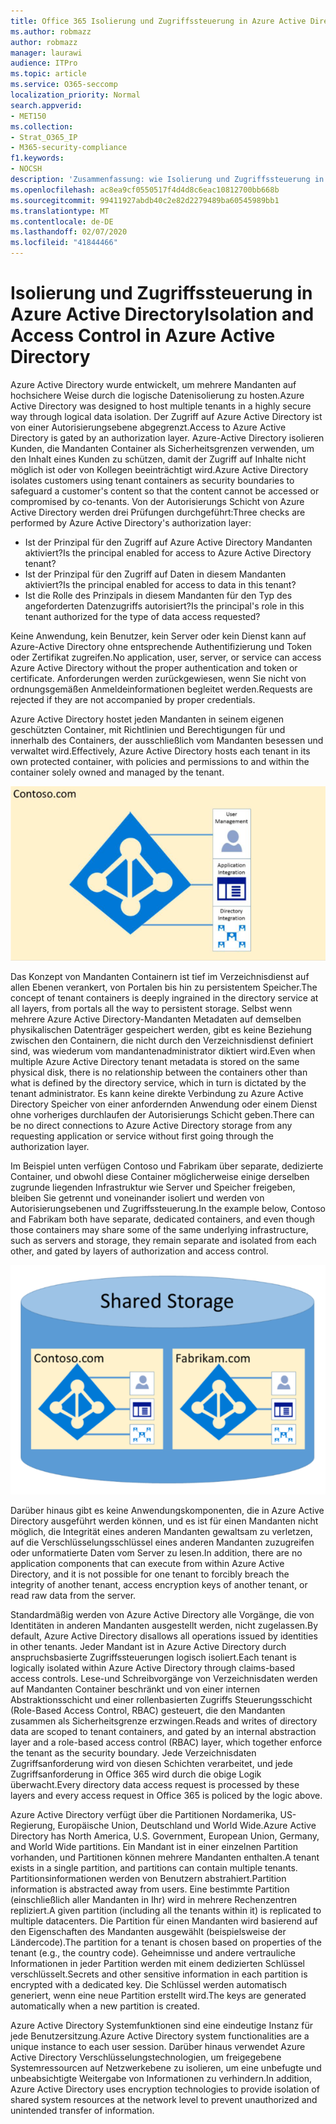 ```yaml
---
title: Office 365 Isolierung und Zugriffssteuerung in Azure Active Directory
ms.author: robmazz
author: robmazz
manager: laurawi
audience: ITPro
ms.topic: article
ms.service: O365-seccomp
localization_priority: Normal
search.appverid:
- MET150
ms.collection:
- Strat_O365_IP
- M365-security-compliance
f1.keywords:
- NOCSH
description: 'Zusammenfassung: wie Isolierung und Zugriffssteuerung in Azure Active Directory funktionieren.'
ms.openlocfilehash: ac8ea9cf0550517f4d4d8c6eac10812700bb668b
ms.sourcegitcommit: 99411927abdb40c2e82d2279489ba60545989bb1
ms.translationtype: MT
ms.contentlocale: de-DE
ms.lasthandoff: 02/07/2020
ms.locfileid: "41844466"
---
```

# <a name="isolation-and-access-control-in-azure-active-directory"></a><span data-ttu-id="7e3d4-103">Isolierung und Zugriffssteuerung in Azure Active Directory</span><span class="sxs-lookup"><span data-stu-id="7e3d4-103">Isolation and Access Control in Azure Active Directory</span></span>

<span data-ttu-id="7e3d4-104">Azure Active Directory wurde entwickelt, um mehrere Mandanten auf hochsichere Weise durch die logische Datenisolierung zu hosten.</span><span class="sxs-lookup"><span data-stu-id="7e3d4-104">Azure Active Directory was designed to host multiple tenants in a highly secure way through logical data isolation.</span></span> <span data-ttu-id="7e3d4-105">Der Zugriff auf Azure Active Directory ist von einer Autorisierungsebene abgegrenzt.</span><span class="sxs-lookup"><span data-stu-id="7e3d4-105">Access to Azure Active Directory is gated by an authorization layer.</span></span> <span data-ttu-id="7e3d4-106">Azure-Active Directory isolieren Kunden, die Mandanten Container als Sicherheitsgrenzen verwenden, um den Inhalt eines Kunden zu schützen, damit der Zugriff auf Inhalte nicht möglich ist oder von Kollegen beeinträchtigt wird.</span><span class="sxs-lookup"><span data-stu-id="7e3d4-106">Azure Active Directory isolates customers using tenant containers as security boundaries to safeguard a customer's content so that the content cannot be accessed or compromised by co-tenants.</span></span> <span data-ttu-id="7e3d4-107">Von der Autorisierungs Schicht von Azure Active Directory werden drei Prüfungen durchgeführt:</span><span class="sxs-lookup"><span data-stu-id="7e3d4-107">Three checks are performed by Azure Active Directory's authorization layer:</span></span>

- <span data-ttu-id="7e3d4-108">Ist der Prinzipal für den Zugriff auf Azure Active Directory Mandanten aktiviert?</span><span class="sxs-lookup"><span data-stu-id="7e3d4-108">Is the principal enabled for access to Azure Active Directory tenant?</span></span>
- <span data-ttu-id="7e3d4-109">Ist der Prinzipal für den Zugriff auf Daten in diesem Mandanten aktiviert?</span><span class="sxs-lookup"><span data-stu-id="7e3d4-109">Is the principal enabled for access to data in this tenant?</span></span>
- <span data-ttu-id="7e3d4-110">Ist die Rolle des Prinzipals in diesem Mandanten für den Typ des angeforderten Datenzugriffs autorisiert?</span><span class="sxs-lookup"><span data-stu-id="7e3d4-110">Is the principal's role in this tenant authorized for the type of data access requested?</span></span>

<span data-ttu-id="7e3d4-111">Keine Anwendung, kein Benutzer, kein Server oder kein Dienst kann auf Azure-Active Directory ohne entsprechende Authentifizierung und Token oder Zertifikat zugreifen.</span><span class="sxs-lookup"><span data-stu-id="7e3d4-111">No application, user, server, or service can access Azure Active Directory without the proper authentication and token or certificate.</span></span> <span data-ttu-id="7e3d4-112">Anforderungen werden zurückgewiesen, wenn Sie nicht von ordnungsgemäßen Anmeldeinformationen begleitet werden.</span><span class="sxs-lookup"><span data-stu-id="7e3d4-112">Requests are rejected if they are not accompanied by proper credentials.</span></span>

<span data-ttu-id="7e3d4-113">Azure Active Directory hostet jeden Mandanten in seinem eigenen geschützten Container, mit Richtlinien und Berechtigungen für und innerhalb des Containers, der ausschließlich vom Mandanten besessen und verwaltet wird.</span><span class="sxs-lookup"><span data-stu-id="7e3d4-113">Effectively, Azure Active Directory hosts each tenant in its own protected container, with policies and permissions to and within the container solely owned and managed by the tenant.</span></span>
 
![Azure-Container](media/office-365-isolation-azure-container.png)

<span data-ttu-id="7e3d4-115">Das Konzept von Mandanten Containern ist tief im Verzeichnisdienst auf allen Ebenen verankert, von Portalen bis hin zu persistentem Speicher.</span><span class="sxs-lookup"><span data-stu-id="7e3d4-115">The concept of tenant containers is deeply ingrained in the directory service at all layers, from portals all the way to persistent storage.</span></span> <span data-ttu-id="7e3d4-116">Selbst wenn mehrere Azure Active Directory-Mandanten Metadaten auf demselben physikalischen Datenträger gespeichert werden, gibt es keine Beziehung zwischen den Containern, die nicht durch den Verzeichnisdienst definiert sind, was wiederum vom mandantenadministrator diktiert wird.</span><span class="sxs-lookup"><span data-stu-id="7e3d4-116">Even when multiple Azure Active Directory tenant metadata is stored on the same physical disk, there is no relationship between the containers other than what is defined by the directory service, which in turn is dictated by the tenant administrator.</span></span> <span data-ttu-id="7e3d4-117">Es kann keine direkte Verbindung zu Azure Active Directory Speicher von einer anfordernden Anwendung oder einem Dienst ohne vorheriges durchlaufen der Autorisierungs Schicht geben.</span><span class="sxs-lookup"><span data-stu-id="7e3d4-117">There can be no direct connections to Azure Active Directory storage from any requesting application or service without first going through the authorization layer.</span></span>

<span data-ttu-id="7e3d4-118">Im Beispiel unten verfügen Contoso und Fabrikam über separate, dedizierte Container, und obwohl diese Container möglicherweise einige derselben zugrunde liegenden Infrastruktur wie Server und Speicher freigeben, bleiben Sie getrennt und voneinander isoliert und werden von Autorisierungsebenen und Zugriffssteuerung.</span><span class="sxs-lookup"><span data-stu-id="7e3d4-118">In the example below, Contoso and Fabrikam both have separate, dedicated containers, and even though those containers may share some of the same underlying infrastructure, such as servers and storage, they remain separate and isolated from each other, and gated by layers of authorization and access control.</span></span>
 
![Dedizierte Azure-Container](media/office-365-isolation-azure-dedicated-containers.png)

<span data-ttu-id="7e3d4-120">Darüber hinaus gibt es keine Anwendungskomponenten, die in Azure Active Directory ausgeführt werden können, und es ist für einen Mandanten nicht möglich, die Integrität eines anderen Mandanten gewaltsam zu verletzen, auf die Verschlüsselungsschlüssel eines anderen Mandanten zuzugreifen oder unformatierte Daten vom Server zu lesen.</span><span class="sxs-lookup"><span data-stu-id="7e3d4-120">In addition, there are no application components that can execute from within Azure Active Directory, and it is not possible for one tenant to forcibly breach the integrity of another tenant, access encryption keys of another tenant, or read raw data from the server.</span></span>

<span data-ttu-id="7e3d4-121">Standardmäßig werden von Azure Active Directory alle Vorgänge, die von Identitäten in anderen Mandanten ausgestellt werden, nicht zugelassen.</span><span class="sxs-lookup"><span data-stu-id="7e3d4-121">By default, Azure Active Directory disallows all operations issued by identities in other tenants.</span></span> <span data-ttu-id="7e3d4-122">Jeder Mandant ist in Azure Active Directory durch anspruchsbasierte Zugriffssteuerungen logisch isoliert.</span><span class="sxs-lookup"><span data-stu-id="7e3d4-122">Each tenant is logically isolated within Azure Active Directory through claims-based access controls.</span></span> <span data-ttu-id="7e3d4-123">Lese-und Schreibvorgänge von Verzeichnisdaten werden auf Mandanten Container beschränkt und von einer internen Abstraktionsschicht und einer rollenbasierten Zugriffs Steuerungsschicht (Role-Based Access Control, RBAC) gesteuert, die den Mandanten zusammen als Sicherheitsgrenze erzwingen.</span><span class="sxs-lookup"><span data-stu-id="7e3d4-123">Reads and writes of directory data are scoped to tenant containers, and gated by an internal abstraction layer and a role-based access control (RBAC) layer, which together enforce the tenant as the security boundary.</span></span> <span data-ttu-id="7e3d4-124">Jede Verzeichnisdaten Zugriffsanforderung wird von diesen Schichten verarbeitet, und jede Zugriffsanforderung in Office 365 wird durch die obige Logik überwacht.</span><span class="sxs-lookup"><span data-stu-id="7e3d4-124">Every directory data access request is processed by these layers and every access request in Office 365 is policed by the logic above.</span></span>

<span data-ttu-id="7e3d4-125">Azure Active Directory verfügt über die Partitionen Nordamerika, US-Regierung, Europäische Union, Deutschland und World Wide.</span><span class="sxs-lookup"><span data-stu-id="7e3d4-125">Azure Active Directory has North America, U.S. Government, European Union, Germany, and World Wide partitions.</span></span> <span data-ttu-id="7e3d4-126">Ein Mandant ist in einer einzelnen Partition vorhanden, und Partitionen können mehrere Mandanten enthalten.</span><span class="sxs-lookup"><span data-stu-id="7e3d4-126">A tenant exists in a single partition, and partitions can contain multiple tenants.</span></span> <span data-ttu-id="7e3d4-127">Partitionsinformationen werden von Benutzern abstrahiert.</span><span class="sxs-lookup"><span data-stu-id="7e3d4-127">Partition information is abstracted away from users.</span></span> <span data-ttu-id="7e3d4-128">Eine bestimmte Partition (einschließlich aller Mandanten in Ihr) wird in mehrere Rechenzentren repliziert.</span><span class="sxs-lookup"><span data-stu-id="7e3d4-128">A given partition (including all the tenants within it) is replicated to multiple datacenters.</span></span> <span data-ttu-id="7e3d4-129">Die Partition für einen Mandanten wird basierend auf den Eigenschaften des Mandanten ausgewählt (beispielsweise der Ländercode).</span><span class="sxs-lookup"><span data-stu-id="7e3d4-129">The partition for a tenant is chosen based on properties of the tenant (e.g., the country code).</span></span> <span data-ttu-id="7e3d4-130">Geheimnisse und andere vertrauliche Informationen in jeder Partition werden mit einem dedizierten Schlüssel verschlüsselt.</span><span class="sxs-lookup"><span data-stu-id="7e3d4-130">Secrets and other sensitive information in each partition is encrypted with a dedicated key.</span></span> <span data-ttu-id="7e3d4-131">Die Schlüssel werden automatisch generiert, wenn eine neue Partition erstellt wird.</span><span class="sxs-lookup"><span data-stu-id="7e3d4-131">The keys are generated automatically when a new partition is created.</span></span>

<span data-ttu-id="7e3d4-132">Azure Active Directory Systemfunktionen sind eine eindeutige Instanz für jede Benutzersitzung.</span><span class="sxs-lookup"><span data-stu-id="7e3d4-132">Azure Active Directory system functionalities are a unique instance to each user session.</span></span> <span data-ttu-id="7e3d4-133">Darüber hinaus verwendet Azure Active Directory Verschlüsselungstechnologien, um freigegebene Systemressourcen auf Netzwerkebene zu isolieren, um eine unbefugte und unbeabsichtigte Weitergabe von Informationen zu verhindern.</span><span class="sxs-lookup"><span data-stu-id="7e3d4-133">In addition, Azure Active Directory uses encryption technologies to provide isolation of shared system resources at the network level to prevent unauthorized and unintended transfer of information.</span></span>
